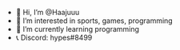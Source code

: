 - 👋 Hi, I’m @Haajuuu
- 👀 I’m interested in sports, games, programming
- 🌱 I’m currently learning programming
- 📞 Discord: hypes#8499

<!---
Haajuuu/Haajuuu is a ✨ special ✨ repository because its `README.md` (this file) appears on your GitHub profile.
You can click the Preview link to take a look at your changes.
--->

